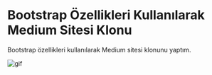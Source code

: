 # Bootstrap Özellikleri Kullanılarak Medium Sitesi Klonu

 Bootstrap özellikleri kullanılarak Medium sitesi klonunu yaptım.




![gif](https://github.com/akarsu35/PatikaFrontend/assets/152394526/e6c473aa-ebc4-4495-a5c7-a670dc067acd)
